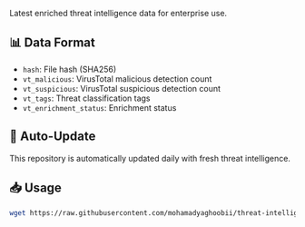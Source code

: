 
Latest enriched threat intelligence data for enterprise use.

## 📊 Data Format

- `hash`: File hash (SHA256)
- `vt_malicious`: VirusTotal malicious detection count
- `vt_suspicious`: VirusTotal suspicious detection count  
- `vt_tags`: Threat classification tags
- `vt_enrichment_status`: Enrichment status

## 🔄 Auto-Update

This repository is automatically updated daily with fresh threat intelligence.

## 📥 Usage

```bash
wget https://raw.githubusercontent.com/mohamadyaghoobii/threat-intelligence-csv/master/threat_intel_enriched.csv

